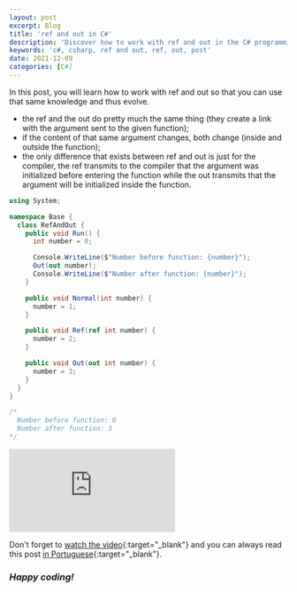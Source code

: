 ```yaml
---
layout: post
excerpt: Blog
title: 'ref and out in C#'
description: 'Discover how to work with ref and out in the C# programming language. Get answers to your questions with the theory and examples presented.'
keywords: 'c#, csharp, ref and out, ref, out, post'
date: 2021-12-09
categories: [C#]
---
```


In this post, you will learn how to work with ref and out so that you can use that same knowledge and thus evolve.

- the ref and the out do pretty much the same thing (they create a link with the argument sent to the given function);
- if the content of that same argument changes, both change (inside and outside the function);
- the only difference that exists between ref and out is just for the compiler, the ref transmits to the compiler that the argument was initialized before entering the function while the out transmits that the argument will be initialized inside the function.

```csharp
using System;

namespace Base {
  class RefAndOut {
    public void Run() {
      int number = 0;

      Console.WriteLine($"Number before function: {number}");
      Out(out number);
      Console.WriteLine($"Number after function: {number}");
    }

    public void Normal(int number) {
      number = 1;
    }

    public void Ref(ref int number) {
      number = 2;
    }

    public void Out(out int number) {
      number = 3;
    }
  }
}

/*
  Number before function: 0
  Number after function: 3
*/
```

<div class="video-container">
  <iframe src="https://www.youtube.com/embed/IOUI--CFDFs" frameborder="0" allowfullscreen></iframe>
</div>

Don't forget to [watch the video](https://youtu.be/IOUI--CFDFs){:target="\_blank"} and you can always read this post [in Portuguese](https://caffeinealgorithm.com/blog/20211209/ref-e-out-em-csharp/){:target="\_blank"}.

### _Happy coding!_
